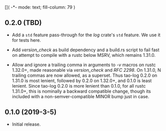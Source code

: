 []( -*- mode: text; fill-column: 79 )

## 0.2.0 (TBD)

* Add a `std` feature pass-through for the _log_ crate's `std` feature. We
  use it for tests here.

* Add _version_check_ as build dependency and a build.rs script to fail fast on
  attempt to compile with a rustc below MSRV, which remains 1.31.0.

* Allow and ignore a trailing comma in arguments to _-v_ macros on rustc
  1.32.0+, made reasonable via _version_check_ and _RFC 2298_. On 1.31.0, N
  trailing commas are now allowed, as a superset. Thus tao-log 0.2.0 on 1.31.0
  is most lenient, followed by 0.2.0 on 1.32.0+, and 0.1.0 is least lenient.
  Since tao-log 0.2.0 is more lenient than 0.1.0, for all rustc 1.31.0+, this
  is nominally a backward compatible change, though its included with a
  non-semver-compatible MINOR bump just in case.

## 0.1.0 (2019-3-5)
* Initial release.

